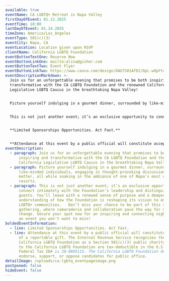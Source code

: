 ```yaml
---
available: true
eventName: CA LGBTQ+ Retreat in Napa Valley
firstDayOfEvent: 01.13.2025
eventTime: 18:00
lastDayOfEvent: 01.14.2025
timeZone: America/Los_Angeles
eventType: 501(c)(3)
eventCity: Napa, CA
eventLocation: Location given upon RSVP
clientName: California LGBTQ Foundation
eventButtonTextOne: Reserve Now
eventButtonLinkOne: mailto:alina@givher.com
eventButtonTextTwo: Event Flyer
eventButtonLinkTwo: https://www.canva.com/design/DAGTS01Af6I/DpL-wOpYtcyaHeEohLZNmA/view?utm_content=DAGTS01Af6I&utm_campaign=designshare&utm_medium=link&utm_source=editor
eventDescriptionMarkdown: >-
  Join us for an unforgettable evening that promises to be both inspiring and
  transformative with the CA LGBTQ Foundation and the renowned California
  Legislative LGBTQ Caucus in the breathtaking Napa Valley!


  Picture yourself indulging in a gourmet dinner, surrounded by like-minded individuals, engaging in thought-provoking discussions that matter, all while soaking in the ambiance of one of Napa's most coveted resorts.


  This is not just another event; it’s an exclusive opportunity to connect intimately with the Foundation’s leadership and distinguished guests. You'll leave with a renewed sense of purpose and a deeper understanding of how the Foundation is reshaping its vision to empower LGBTQ+ communities. Don’t miss your chance to be part of this special gathering, where camaraderie and collaboration pave the way for meaningful change. Secure your spot now for an inspiring and connecting night—this is an event you won't want to miss!


  **Limited Sponsorships Opportunities. Act Fast.**


  **Attendance at this event by a public official will constitute acceptance of a reportable gift. The Internal Revenue Service recognizes the California LGBTQ Foundation as a Section 501(c)(3) public charity. Gifts to the California LGBTQ Foundation are tax-deductible in the U.S.A. The Federal Tax ID# is 38-0805115. The California LGBTQ Foundation does not endorse, support, or oppose candidates for public office.**
eventDescription:
  - paragraph: Join us for an unforgettable evening that promises to be both
      inspiring and transformative with the CA LGBTQ Foundation and the renowned
      California Legislative LGBTQ Caucus in the breathtaking Napa Valley!
  - paragraph: Picture yourself indulging in a gourmet dinner, surrounded by
      like-minded individuals, engaging in thought-provoking discussions that
      matter, all while soaking in the ambiance of one of Napa's most coveted
      resorts.
  - paragraph: This is not just another event; it’s an exclusive opportunity to
      connect intimately with the Foundation’s leadership and distinguished
      guests. You'll leave with a renewed sense of purpose and a deeper
      understanding of how the Foundation is reshaping its vision to empower
      LGBTQ+ communities.   Don’t miss your chance to be part of this special
      gathering, where camaraderie and collaboration pave the way for meaningful
      change. Secure your spot now for an inspiring and connecting night—this is
      an event you won't want to miss!
boldedEventInformation:
  - line: Limited Sponsorships Opportunities. Act Fast.
  - line: Attendance at this event by a public official will constitute acceptance
      of a reportable gift. The Internal Revenue Service recognizes the
      California LGBTQ Foundation as a Section 501(c)(3) public charity. Gifts
      to the California LGBTQ Foundation are tax-deductible in the U.S.A. The
      Federal Tax ID# is 38-0805115. The California LGBTQ Foundation does not
      endorse, support, or oppose candidates for public office.
detailImage: /uploads/ca-lgbtq_eventpageimage.png
postponed: false
hideEvent: false
---
```

